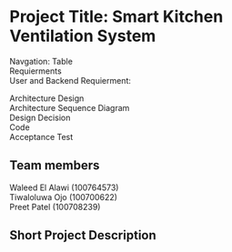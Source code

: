 # Project Title: Smart Kitchen Ventilation System

Navgation: Table<br>
Requierments<br>
User and Backend Requierment:<br>

Architecture Design<br>
Architecture Sequence Diagram<br>
Design Decision<br>
Code<br>
Acceptance Test<br>


## Team members 
Waleed El Alawi (100764573)<br> 
Tiwaloluwa Ojo  (100700622)<br>
Preet Patel (100708239) <br>

## Short Project Description

